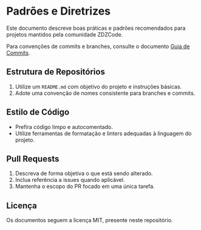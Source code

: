 # Padrões e Diretrizes

Este documento descreve boas práticas e padrões recomendados para projetos mantidos pela comunidade ZDZCode.

Para convenções de commits e branches, consulte o documento [Guia de Commits](guia-de-commits.md).

## Estrutura de Repositórios

1. Utilize um `README.md` com objetivo do projeto e instruções básicas.
2. Adote uma convenção de nomes consistente para branches e commits.

## Estilo de Código

- Prefira código limpo e autocomentado.
- Utilize ferramentas de formatação e linters adequadas à linguagem do projeto.

## Pull Requests

1. Descreva de forma objetiva o que está sendo alterado.
2. Inclua referência a issues quando aplicável.
3. Mantenha o escopo do PR focado em uma única tarefa.

## Licença

Os documentos seguem a licença MIT, presente neste repositório.
